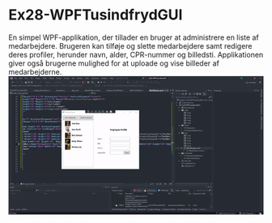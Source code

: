 # Ex28-WPFTusindfrydGUI
En simpel WPF-applikation, der tillader en bruger at administrere en liste af medarbejdere. Brugeren kan tilføje og slette medarbejdere samt redigere deres profiler, 
herunder navn, alder, CPR-nummer og billedsti. Applikationen giver også brugerne mulighed for at uploade og vise billeder af medarbejderne.
![Demo](https://raw.githubusercontent.com/kochjar/Ex28-WPFTusindfrydGUI/master/Ex28-WPFTusindfrydGUI/assets/ImageShowCase.gif)
